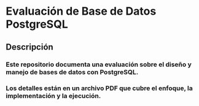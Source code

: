 # Evaluación de Base de Datos PostgreSQL

## Descripción

### Este repositorio documenta una evaluación sobre el diseño y manejo de bases de datos con PostgreSQL.
### Los detalles están en un archivo PDF que cubre el enfoque, la implementación y la ejecución.
